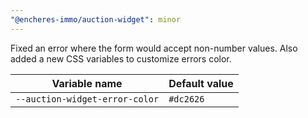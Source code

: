 ```yaml
---
"@encheres-immo/auction-widget": minor
---
```


Fixed an error where the form would accept non-number values. Also added a new CSS variables to customize errors color.

| Variable name                  | Default value |
| ------------------------------ | ------------- |
| `--auction-widget-error-color` | `#dc2626`     |
